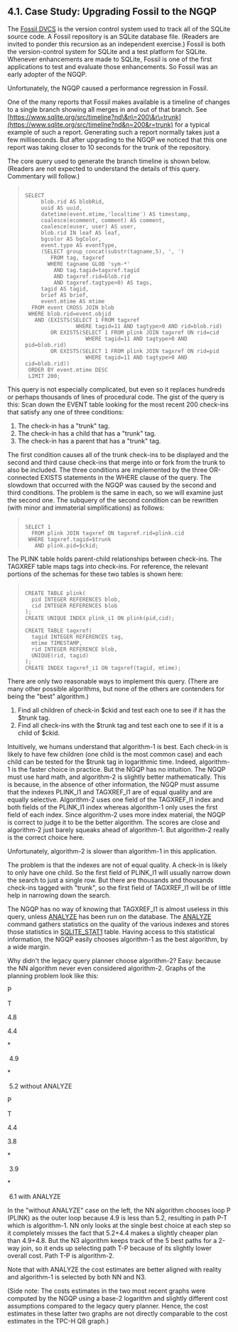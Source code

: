 ## 4\.1\.  Case Study: Upgrading Fossil to the NGQP


The [Fossil DVCS](http://www.fossil-scm.org/) is the version
control system used to track all of the SQLite source code.
A Fossil repository is an SQLite database file.
(Readers are invited to ponder this recursion as an independent exercise.)
Fossil is both the version\-control system for SQLite and a test
platform for SQLite. Whenever enhancements are made to SQLite,
Fossil is one of the first applications to test and evaluate those
enhancements. So Fossil was an early adopter of the NGQP.


Unfortunately, the NGQP caused a
performance regression in Fossil.


One of the many reports that Fossil makes available is a timeline of
changes to a single branch showing all merges in and out of that branch. See
[https://www.sqlite.org/src/timeline?nd\&n\=200\&r\=trunk](https://www.sqlite.org/src/timeline?nd&n=200&r=trunk)
for a typical
example of such a report. Generating such a report normally takes just
a few milliseconds. But after upgrading to the NGQP we noticed that
this one report was taking closer to 10 seconds for the trunk of the
repository.


The core query used to generate the branch timeline is shown below.
(Readers are not expected to understand the details of this query.
Commentary will follow.)



> ```
> 
> SELECT
>      blob.rid AS blobRid,
>      uuid AS uuid,
>      datetime(event.mtime,'localtime') AS timestamp,
>      coalesce(ecomment, comment) AS comment,
>      coalesce(euser, user) AS user,
>      blob.rid IN leaf AS leaf,
>      bgcolor AS bgColor,
>      event.type AS eventType,
>      (SELECT group_concat(substr(tagname,5), ', ')
>         FROM tag, tagxref
>        WHERE tagname GLOB 'sym-*'
>          AND tag.tagid=tagxref.tagid
>          AND tagxref.rid=blob.rid
>          AND tagxref.tagtype>0) AS tags,
>      tagid AS tagid,
>      brief AS brief,
>      event.mtime AS mtime
>   FROM event CROSS JOIN blob
>  WHERE blob.rid=event.objid
>    AND (EXISTS(SELECT 1 FROM tagxref
>                 WHERE tagid=11 AND tagtype>0 AND rid=blob.rid)
>         OR EXISTS(SELECT 1 FROM plink JOIN tagxref ON rid=cid
>                    WHERE tagid=11 AND tagtype>0 AND pid=blob.rid)
>         OR EXISTS(SELECT 1 FROM plink JOIN tagxref ON rid=pid
>                    WHERE tagid=11 AND tagtype>0 AND cid=blob.rid))
>  ORDER BY event.mtime DESC
>  LIMIT 200;
> 
> ```


This query is not
especially complicated, but even so it replaces hundreds or
perhaps thousands of lines of procedural code.
The gist of the query is this: Scan down the EVENT table looking
for the most recent 200 check\-ins that satisfy any one of three conditions:



1. The check\-in has a "trunk" tag.
2. The check\-in has a child that has a "trunk" tag.
3. The check\-in has a parent that has a "trunk" tag.



The first condition causes all of the trunk check\-ins to be displayed and
the second and third cause check\-ins that merge into or fork from
the trunk to also be included.
The three conditions are implemented by the three OR\-connected
EXISTS statements in the WHERE clause of the query.
The slowdown that occurred with the NGQP was caused by the second and
third conditions. The problem is the same in each, so we will examine
just the second one.
The subquery of the second condition can be rewritten (with minor
and immaterial simplifications) as follows:



> ```
> 
> SELECT 1
>   FROM plink JOIN tagxref ON tagxref.rid=plink.cid
>  WHERE tagxref.tagid=$trunk
>    AND plink.pid=$ckid;
> 
> ```


The PLINK table holds parent\-child relationships between
check\-ins. The TAGXREF table maps tags into check\-ins.
For reference, the relevant portions of the schemas
for these two tables is shown here:



> ```
> 
> CREATE TABLE plink(
>   pid INTEGER REFERENCES blob,
>   cid INTEGER REFERENCES blob
> );
> CREATE UNIQUE INDEX plink_i1 ON plink(pid,cid);
> 
> CREATE TABLE tagxref(
>   tagid INTEGER REFERENCES tag,
>   mtime TIMESTAMP,
>   rid INTEGER REFERENCE blob,
>   UNIQUE(rid, tagid)
> );
> CREATE INDEX tagxref_i1 ON tagxref(tagid, mtime);
> 
> ```


There are only two reasonable ways to implement this query.
(There are many other possible algorithms, but none of the
others are contenders for being the "best" algorithm.)


1. Find all children of check\-in $ckid and test each one to see if
it has the $trunk tag.
2. Find all check\-ins with the $trunk tag and test each one to see if
it is a child of $ckid.



Intuitively, we humans understand that algorithm\-1 is best.
Each check\-in is likely to have few children (one child is
the most common case) and each child can be tested for the
$trunk tag in logarithmic time. Indeed, algorithm\-1 is the
faster choice in practice. But the NGQP has no intuition. The
NGQP must use hard math, and algorithm\-2 is slightly
better mathematically. This is because, in the absence of other information,
the NGQP must assume that the indexes PLINK\_I1 and TAGXREF\_I1 are of
equal quality and are equally selective. Algorithm\-2 uses one field
of the TAGXREF\_I1 index and both fields of the PLINK\_I1 index whereas
algorithm\-1 only uses the first field of each index. Since
algorithm\-2 uses more index material, the NGQP is correct
to judge it to be the better algorithm. The scores are close and
algorithm\-2 just barely squeaks ahead of algorithm\-1\. But
algorithm\-2 really is the correct choice here.




Unfortunately, algorithm\-2 is slower than algorithm\-1 in
this application.




The problem is that the indexes are not of equal quality.
A check\-in is likely to only have one child. So the first
field of PLINK\_I1 will usually narrow down the search to just a single
row. But there are thousands and thousands check\-ins tagged with "trunk",
so the first field of TAGXREF\_I1 will be
of little help in narrowing down the search.




The NGQP has no way of knowing that TAGXREF\_I1 is almost useless in this
query, unless [ANALYZE](lang_analyze.html) has been run on the database. The [ANALYZE](lang_analyze.html) command
gathers statistics on the quality of the various indexes and stores those
statistics in [SQLITE\_STAT1](fileformat2.html#stat1tab) table.
Having access to this statistical information,
the NGQP easily chooses algorithm\-1 as the best algorithm, by a wide
margin.


Why didn't the legacy query planner choose algorithm\-2?
Easy: because the NN algorithm
never even considered algorithm\-2\. Graphs of the planning
problem look like this:





P

T


4\.8


4\.4

\*


 4\.9

\*


 5\.2
without ANALYZE

P

T


4\.4


3\.8

\*


 3\.9

\*


 6\.1
with ANALYZE




In the "without ANALYZE" case on the left, the NN algorithm chooses
loop P (PLINK) as the outer loop because 4\.9 is less than 5\.2, resulting
in path P\-T which is algorithm\-1\. NN only looks at the single best choice
at each step so it completely misses the fact that
5\.2\+4\.4 makes a slightly cheaper plan than 4\.9\+4\.8\. But the N3 algorithm
keeps track of the 5 best paths for a 2\-way join, so it ends up
selecting path T\-P because of its slightly lower overall cost.
Path T\-P is algorithm\-2\.




Note that with ANALYZE the cost estimates are
better aligned with reality and algorithm\-1 is
selected by both NN and N3\.



(Side note: The costs estimates in the two most recent graphs
were computed by the NGQP using a base\-2 logarithm and slightly different
cost assumptions compared to the legacy query planner.
Hence, the cost estimates in
these latter two graphs are not directly comparable to the cost estimates
in the TPC\-H Q8 graph.)


